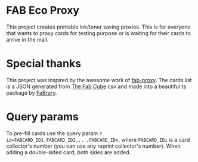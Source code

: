 # FAB Eco Proxy

This project creates printable ink/toner saving proxies. This is for everyone that wants to proxy cards for testing purpose or is waiting for their cards to arrive in the mail.

# Special thanks

This project was inspired by the awesome work of [fab-proxy](https://cgilling.github.io/fab-proxy/).
The cards list is a JSON generated from [The Fab Cube](https://github.com/the-fab-cube/flesh-and-blood-cards) csv and made into a beautiful ts package by [FaBrary](https://github.com/fabrary/fab-cards).

# Query params

To pre-fill cards use the query param `?id=FABCARD_ID1,FABCARD_ID2,...,FABCARD_IDn`, where `FABCARD_IDi` is a card collector's number (you can use any reprint collector's number). When adding a double-sided card, both sides are added.
